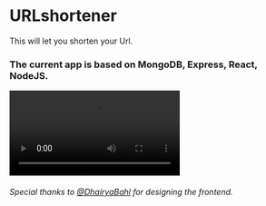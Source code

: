# URLshortener
This will let you shorten your Url. 
###  The current app is based on MongoDB, Express, React, NodeJS.


![Watch the video](https://user-images.githubusercontent.com/78612380/131579164-637566a5-d07e-4fcf-83ef-4dfae69964ca.mov)

###### Special thanks to [@DhairyaBahl](https://github.com/dhairyabahl) for designing the frontend.


